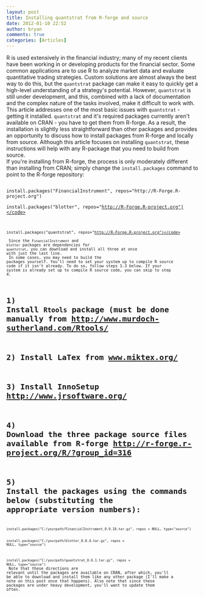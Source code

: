 ```yaml
---
layout: post
title: Installing quantstrat from R-forge and source
date: 2012-01-10 22:52
author: bryan
comments: true
categories: [Articles]
---
```



R is used extensively in the financial industry; many of my recent clients have been working in or developing products for the financial sector. Some common applications are to use R to analyze market data and evaluate quantitative trading strategies. Custom solutions are almost always the best way to do this, but the <code>quantstrat</code> package can make it easy to quickly get a high-level understanding of a strategy's potential. However, <code>quantstrat</code> is still under development, and this, combined with a lack of documentation and the complex nature of the tasks involved, make it difficult to work with. This article addresses one of the most basic issues with <code>quantstrat</code> - getting it installed. <code>quantstrat</code> and it's required packages currently aren't available on CRAN - you have to get them from R-forge. As a result, the installation is slightly less straightforward than other packages and provides an opportunity to discuss how to install packages from R-forge and locally from source. Although this article focuses on installing <code>quantstrat</code>, these instructions will help with any R-package that you need to build from source.
</br>
If you're installing from R-forge, the process is only moderately different than installing from CRAN; simply change the <code>install.packages</code> command to point to the R-forge repository:

<code>
install.packages("FinancialInstrument", repos="http://R-Forge.R-project.org")</code>

<code>install.packages("blotter", repos="http://R-Forge.R-project.org")</code>

<code>install.packages("quantstrat", repos="http://R-Forge.R-project.org")</code>
</br>
Since the <code>FinancialInstrument</code> and <code>blotter</code> packages are dependencies for <code>quantstrat</code>, you can download and install all three at once with just the last line.
</br>
In some cases, you may need to build the packages yourself. You'll need to set your system up to compile R source code if it isn't already. To do so, follow steps 1-3 below. If your system is already set up to compile R source code, you can skip to step 4.
</br>
# 1) Install <code>Rtools</code> package (must be done manually from http://www.murdoch-sutherland.com/Rtools/

# 2) Install LaTex from www.miktex.org/

# 3) Install InnoSetup http://www.jrsoftware.org/

# 4) Download the three package source files available from R-forge http://r-forge.r-project.org/R/?group_id=316

# 5) Install the packages using the commands below (substituting the appropriate version numbers):

<code>
install.packages("C:/yourpath/FinancialInstrument_0.9.18.tar.gz", repos = NULL, type="source")</code>

<code>install.packages("C:/yourpath/blotter_0.8.4.tar.gz", repos = NULL, type="source")</code>

<code>install.packages("C:/yourpath/quantstrat_0.6.1.tar.gz", repos = NULL, type="source")</code>
</br>
Note that these directions are relevant until the packages are available on CRAN, after which, you'll be able to download and install them like any other package (I'll make a note on this post once that happens). Also note that since these packages are under heavy development, you'll want to update them often.



<br />
